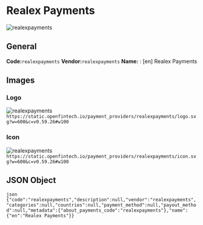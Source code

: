 # Realex Payments 
![realexpayments](https://static.openfintech.io/payment_providers/realexpayments/logo.svg?w=600&c=v0.59.26#w100) 
## General 
**Code:**`realexpayments` 
**Vendor:**`realexpayments` 
**Name:** 
:	[en] Realex Payments 
## Images 
### Logo 
![realexpayments](https://static.openfintech.io/payment_providers/realexpayments/logo.svg?w=600&c=v0.59.26#w100) 
``` https://static.openfintech.io/payment_providers/realexpayments/logo.svg?w=600&c=v0.59.26#w100 ``` 
### Icon 
![realexpayments](https://static.openfintech.io/payment_providers/realexpayments/icon.svg?w=600&c=v0.59.26#w100) 
``` https://static.openfintech.io/payment_providers/realexpayments/icon.svg?w=600&c=v0.59.26#w100 ``` 
## JSON Object 
```json {"code":"realexpayments","description":null,"vendor":"realexpayments","categories":null,"countries":null,"payment_method":null,"payout_method":null,"metadata":{"about_payments_code":"realexpayments"},"name":{"en":"Realex Payments"}} ``` 
